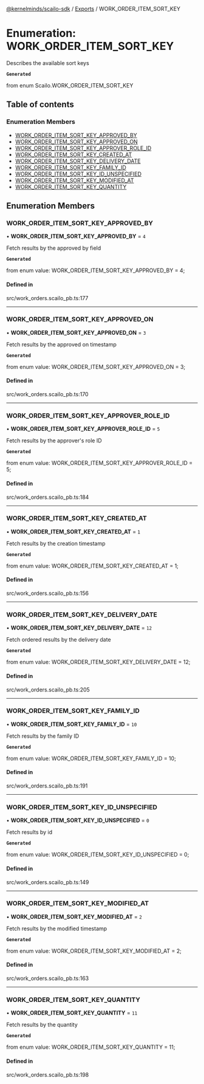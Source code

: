 [@kernelminds/scailo-sdk](../README.md) / [Exports](../modules.md) / WORK\_ORDER\_ITEM\_SORT\_KEY

# Enumeration: WORK\_ORDER\_ITEM\_SORT\_KEY

Describes the available sort keys

**`Generated`**

from enum Scailo.WORK_ORDER_ITEM_SORT_KEY

## Table of contents

### Enumeration Members

- [WORK\_ORDER\_ITEM\_SORT\_KEY\_APPROVED\_BY](WORK_ORDER_ITEM_SORT_KEY.md#work_order_item_sort_key_approved_by)
- [WORK\_ORDER\_ITEM\_SORT\_KEY\_APPROVED\_ON](WORK_ORDER_ITEM_SORT_KEY.md#work_order_item_sort_key_approved_on)
- [WORK\_ORDER\_ITEM\_SORT\_KEY\_APPROVER\_ROLE\_ID](WORK_ORDER_ITEM_SORT_KEY.md#work_order_item_sort_key_approver_role_id)
- [WORK\_ORDER\_ITEM\_SORT\_KEY\_CREATED\_AT](WORK_ORDER_ITEM_SORT_KEY.md#work_order_item_sort_key_created_at)
- [WORK\_ORDER\_ITEM\_SORT\_KEY\_DELIVERY\_DATE](WORK_ORDER_ITEM_SORT_KEY.md#work_order_item_sort_key_delivery_date)
- [WORK\_ORDER\_ITEM\_SORT\_KEY\_FAMILY\_ID](WORK_ORDER_ITEM_SORT_KEY.md#work_order_item_sort_key_family_id)
- [WORK\_ORDER\_ITEM\_SORT\_KEY\_ID\_UNSPECIFIED](WORK_ORDER_ITEM_SORT_KEY.md#work_order_item_sort_key_id_unspecified)
- [WORK\_ORDER\_ITEM\_SORT\_KEY\_MODIFIED\_AT](WORK_ORDER_ITEM_SORT_KEY.md#work_order_item_sort_key_modified_at)
- [WORK\_ORDER\_ITEM\_SORT\_KEY\_QUANTITY](WORK_ORDER_ITEM_SORT_KEY.md#work_order_item_sort_key_quantity)

## Enumeration Members

### WORK\_ORDER\_ITEM\_SORT\_KEY\_APPROVED\_BY

• **WORK\_ORDER\_ITEM\_SORT\_KEY\_APPROVED\_BY** = ``4``

Fetch results by the approved by field

**`Generated`**

from enum value: WORK_ORDER_ITEM_SORT_KEY_APPROVED_BY = 4;

#### Defined in

src/work_orders.scailo_pb.ts:177

___

### WORK\_ORDER\_ITEM\_SORT\_KEY\_APPROVED\_ON

• **WORK\_ORDER\_ITEM\_SORT\_KEY\_APPROVED\_ON** = ``3``

Fetch results by the approved on timestamp

**`Generated`**

from enum value: WORK_ORDER_ITEM_SORT_KEY_APPROVED_ON = 3;

#### Defined in

src/work_orders.scailo_pb.ts:170

___

### WORK\_ORDER\_ITEM\_SORT\_KEY\_APPROVER\_ROLE\_ID

• **WORK\_ORDER\_ITEM\_SORT\_KEY\_APPROVER\_ROLE\_ID** = ``5``

Fetch results by the approver's role ID

**`Generated`**

from enum value: WORK_ORDER_ITEM_SORT_KEY_APPROVER_ROLE_ID = 5;

#### Defined in

src/work_orders.scailo_pb.ts:184

___

### WORK\_ORDER\_ITEM\_SORT\_KEY\_CREATED\_AT

• **WORK\_ORDER\_ITEM\_SORT\_KEY\_CREATED\_AT** = ``1``

Fetch results by the creation timestamp

**`Generated`**

from enum value: WORK_ORDER_ITEM_SORT_KEY_CREATED_AT = 1;

#### Defined in

src/work_orders.scailo_pb.ts:156

___

### WORK\_ORDER\_ITEM\_SORT\_KEY\_DELIVERY\_DATE

• **WORK\_ORDER\_ITEM\_SORT\_KEY\_DELIVERY\_DATE** = ``12``

Fetch ordered results by the delivery date

**`Generated`**

from enum value: WORK_ORDER_ITEM_SORT_KEY_DELIVERY_DATE = 12;

#### Defined in

src/work_orders.scailo_pb.ts:205

___

### WORK\_ORDER\_ITEM\_SORT\_KEY\_FAMILY\_ID

• **WORK\_ORDER\_ITEM\_SORT\_KEY\_FAMILY\_ID** = ``10``

Fetch results by the family ID

**`Generated`**

from enum value: WORK_ORDER_ITEM_SORT_KEY_FAMILY_ID = 10;

#### Defined in

src/work_orders.scailo_pb.ts:191

___

### WORK\_ORDER\_ITEM\_SORT\_KEY\_ID\_UNSPECIFIED

• **WORK\_ORDER\_ITEM\_SORT\_KEY\_ID\_UNSPECIFIED** = ``0``

Fetch results by id

**`Generated`**

from enum value: WORK_ORDER_ITEM_SORT_KEY_ID_UNSPECIFIED = 0;

#### Defined in

src/work_orders.scailo_pb.ts:149

___

### WORK\_ORDER\_ITEM\_SORT\_KEY\_MODIFIED\_AT

• **WORK\_ORDER\_ITEM\_SORT\_KEY\_MODIFIED\_AT** = ``2``

Fetch results by the modified timestamp

**`Generated`**

from enum value: WORK_ORDER_ITEM_SORT_KEY_MODIFIED_AT = 2;

#### Defined in

src/work_orders.scailo_pb.ts:163

___

### WORK\_ORDER\_ITEM\_SORT\_KEY\_QUANTITY

• **WORK\_ORDER\_ITEM\_SORT\_KEY\_QUANTITY** = ``11``

Fetch results by the quantity

**`Generated`**

from enum value: WORK_ORDER_ITEM_SORT_KEY_QUANTITY = 11;

#### Defined in

src/work_orders.scailo_pb.ts:198
